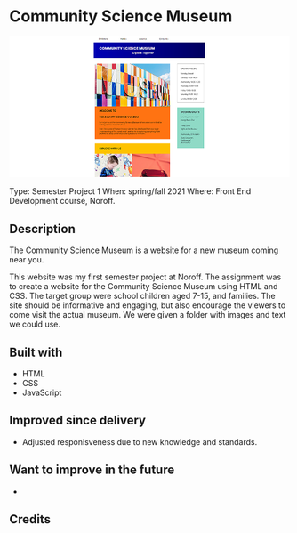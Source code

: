# Community Science Museum

![Screen shot of project](/images/Community-science-museum-topless_edt1.jpg)

Type: Semester Project 1
When: spring/fall 2021
Where: Front End Development course, Noroff.

## Description

The Community Science Museum is a website for a new museum coming near you.

This website was my first semester project at Noroff. The assignment was to create a website for the Community Science Museum using HTML and CSS. The target group were school children aged 7-15, and families. The site should be informative and engaging, but also encourage the viewers to come visit the actual museum. We were given a folder with images and text we could use.

## Built with

- HTML
- CSS
- JavaScript

## Improved since delivery

- Adjusted responisveness due to new knowledge and standards.

## Want to improve in the future

-

## Credits
